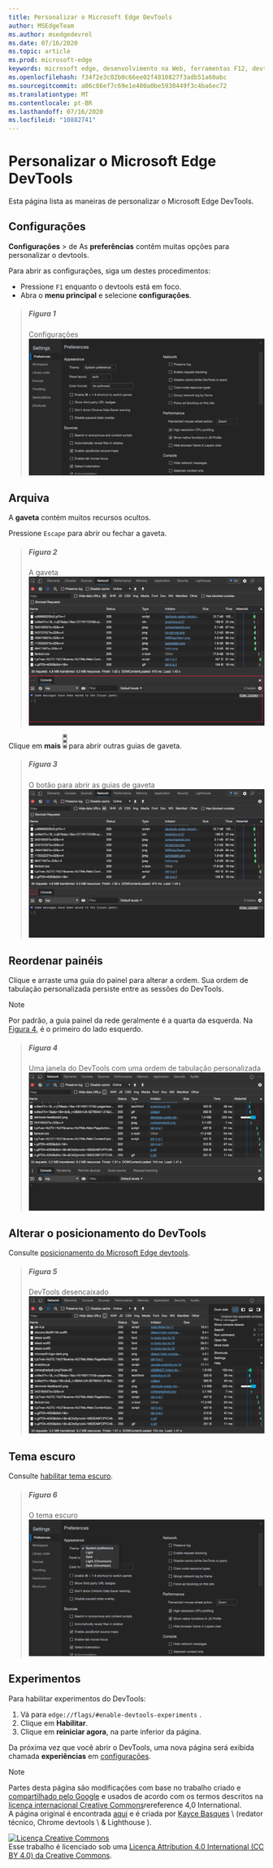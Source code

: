 ```yaml
---
title: Personalizar o Microsoft Edge DevTools
author: MSEdgeTeam
ms.author: msedgedevrel
ms.date: 07/16/2020
ms.topic: article
ms.prod: microsoft-edge
keywords: microsoft edge, desenvolvimento na Web, ferramentas F12, devtools
ms.openlocfilehash: f34f2e3c02b0c66ee02f4810827f3adb51a60abc
ms.sourcegitcommit: a06c86ef7c69e1e400a0be5938449f3c4ba6ec72
ms.translationtype: MT
ms.contentlocale: pt-BR
ms.lasthandoff: 07/16/2020
ms.locfileid: "10882741"
---
```

<!-- Copyright Kayce Basques 

   Licensed under the Apache License, Version 2.0 (the "License");
   you may not use this file except in compliance with the License.
   You may obtain a copy of the License at

       https://www.apache.org/licenses/LICENSE-2.0

   Unless required by applicable law or agreed to in writing, software
   distributed under the License is distributed on an "AS IS" BASIS,
   WITHOUT WARRANTIES OR CONDITIONS OF ANY KIND, either express or implied.
   See the License for the specific language governing permissions and
   limitations under the License.  -->





# Personalizar o Microsoft Edge DevTools   

  

Esta página lista as maneiras de personalizar o Microsoft Edge DevTools.  

## Configurações   

**Configurações**  >  de As **preferências** contêm muitas opções para personalizar o devtools.  

Para abrir as configurações, siga um destes procedimentos:  

*   Pressione `F1` enquanto o devtools está em foco.  
*   Abra o **menu principal** e selecione **configurações**.  

> ##### Figura 1  
> Configurações  
> ![Configurações][ImageSettings]  

## Arquiva   

A **gaveta** contém muitos recursos ocultos.  

Pressione `Escape` para abrir ou fechar a gaveta.  

> ##### Figura 2  
> A gaveta  
> ![A gaveta][ImageDrawerExample]  

Clique em **mais** ![ informações ][ImageMoreIcon] para abrir outras guias de gaveta.  

> ##### Figura 3  
> O botão para abrir as guias de gaveta  
> ![O botão para abrir as guias de gaveta][ImageMoreDrawerTabs]  

## Reordenar painéis   

Clique e arraste uma guia do painel para alterar a ordem.  Sua ordem de tabulação personalizada persiste entre as sessões do DevTools.  

> [!NOTE]
> Por padrão, a guia painel da rede geralmente é a quarta da esquerda.  Na [Figura 4](#figure-4), é o primeiro do lado esquerdo.  

> ##### Figura 4  
> Uma janela do DevTools com uma ordem de tabulação personalizada    
> ![Uma janela do DevTools com uma guia personalizada no painel de classificação][ImageCustomTabOrdering]  

## Alterar o posicionamento do DevTools   

Consulte [posicionamento do Microsoft Edge devtools][DevToolsPlacement].  

> ##### Figura 5  
> DevTools desencaixado  
> ![DevTools desencaixado][ImageUndock]  

## Tema escuro   

Consulte [habilitar tema escuro][DarkTheme].  

> ##### Figura 6  
> O tema escuro  
> ![O tema escuro][ImageDarkTheme]  

## Experimentos   

Para habilitar experimentos do DevTools:  

1.  Vá para `edge://flags/#enable-devtools-experiments` .  
1.  Clique em **Habilitar**.  
1.  Clique em **reiniciar agora**, na parte inferior da página.  

Da próxima vez que você abrir o DevTools, uma nova página será exibida chamada **experiências** em [configurações](#settings).  

   

  

<!-- image links -->  

[ImageMoreIcon]: /microsoft-edge/devtools-guide-chromium/media/more-icon.msft.png  

[ImageSettings]: /microsoft-edge/devtools-guide-chromium/media/customize-settings-preferences.msft.png "Figura 1: configurações"  
[ImageDrawerExample]: /microsoft-edge/devtools-guide-chromium/media/customize-drawer-open.msft.png "Figura 2: a gaveta"  
[ImageMoreDrawerTabs]: /microsoft-edge/devtools-guide-chromium/media/customize-drawer-open-more-tools.msft.png "Figura 3: o botão para abrir guias de gaveta"  
[ImageCustomTabOrdering]: /microsoft-edge/devtools-guide-chromium/media/customize-network-first-position.msft.png "Figura 4: uma janela do DevTools com uma guia personalizada no painel de classificação"  
[ImageUndock]: /microsoft-edge/devtools-guide-chromium/media/customize-dev-tools-dock-side.msft.png "Figura 5: DevTools desencaixada"  
[ImageDarkTheme]: /microsoft-edge/devtools-guide-chromium/media/customize-settings-appearance-theme.msft.png "Figura 6: o tema escuro"  

<!-- links -->  

[DevToolsPlacement]: /microsoft-edge/devtools-guide-chromium/customize/placement "Alterar o posicionamento do Microsoft Edge DevTools (desencaixar, encaixar na parte inferior, encaixar à esquerda)"  
[DarkTheme]: /microsoft-edge/devtools-guide-chromium/customize/dark-theme "Habilitar tema escuro no Microsoft Edge DevTools"  

> [!NOTE]
> Partes desta página são modificações com base no trabalho criado e [compartilhado pelo Google][GoogleSitePolicies] e usados de acordo com os termos descritos na [licença internacional Creative Commons][CCA4IL]rereference 4,0 International.  
> A página original é encontrada [aqui](https://developers.google.com/web/tools/chrome-devtools/customize/index) e é criada por [Kayce Basques][KayceBasques] \ (redator técnico, Chrome devtools \ & Lighthouse \).  

[![Licença Creative Commons][CCby4Image]][CCA4IL]  
Esse trabalho é licenciado sob uma [Licença Attribution 4.0 International (CC BY 4.0) da Creative Commons][CCA4IL].  

[CCA4IL]: https://creativecommons.org/licenses/by/4.0  
[CCby4Image]: https://i.creativecommons.org/l/by/4.0/88x31.png  
[GoogleSitePolicies]: https://developers.google.com/terms/site-policies  
[KayceBasques]: https://developers.google.com/web/resources/contributors/kaycebasques  
